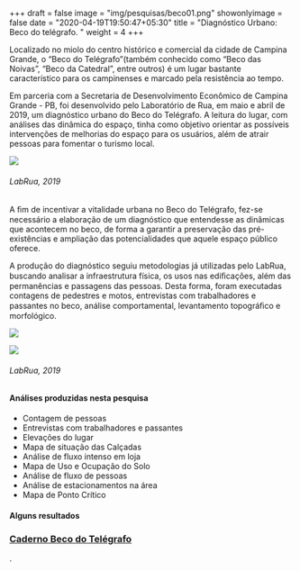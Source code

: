 +++
draft = false
image = "img/pesquisas/beco01.png"
showonlyimage = false
date = "2020-04-19T19:50:47+05:30"
title = "Diagnóstico Urbano: Beco do telégrafo. "
weight = 4
+++

Localizado no miolo do centro histórico e comercial da cidade de Campina Grande, o “Beco do Telégrafo”(também conhecido como “Beco das Noivas”, “Beco da Catedral”, entre outros) é um lugar bastante característico para os campinenses e marcado pela resistência ao tempo.    
<!--more-->

Em parceria com a Secretaria de Desenvolvimento Econômico de Campina Grande - PB, foi desenvolvido pelo Laboratório de Rua, em maio e abril de 2019, um diagnóstico urbano do Beco do Telégrafo. A leitura do lugar, com análises das dinâmica do espaço, tinha como objetivo orientar as possíveis intervenções de melhorias do espaço para os usuários, além de atrair pessoas para fomentar o turismo local.


![](../../img/pesquisas/beco02.jpg)
###### LabRua, 2019

A ﬁm de incentivar a vitalidade urbana no Beco do Telégrafo, fez-se necessário a elaboração de um diagnóstico que entendesse as dinâmicas que acontecem no beco, de forma a garantir a preservação das pré-existências e ampliação das potencialidades que aquele espaço público oferece.

A produção do diagnóstico seguiu metodologias já utilizadas pelo LabRua, buscando analisar a infraestrutura física, os usos nas ediﬁcações, além das permanências e passagens das pessoas. Desta forma, foram executadas contagens de pedestres e motos, entrevistas com trabalhadores e passantes no beco, análise comportamental, levantamento topográﬁco e morfológico.


![](/img/pesquisas/beco03.png)


![](/img/pesquisas/beco04.png)
###### LabRua, 2019


#### Análises produzidas nesta pesquisa

* Contagem de pessoas
* Entrevistas com trabalhadores e passantes
* Elevações do lugar
* Mapa de situação das Calçadas
* Análise de fluxo intenso em loja
* Mapa de Uso e Ocupação do Solo
* Análise de fluxo de pessoas
* Análise de estacionamentos na área
* Mapa de Ponto Crítico


#### Alguns resultados
### [Caderno Beco do Telégrafo](/pdf/Caderno_BECO.pdf)

.
